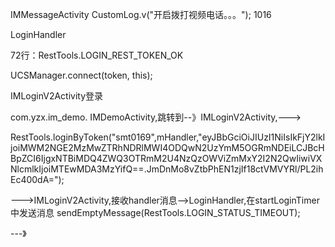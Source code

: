 
IMMessageActivity
CustomLog.v("开启拨打视频电话。。。");
1016

LoginHandler

72行：RestTools.LOGIN_REST_TOKEN_OK

UCSManager.connect(token, this);




IMLoginV2Activity登录

com.yzx.im_demo.
IMDemoActivity,跳转到--》IMLoginV2Activity,--->

RestTools.loginByToken("smt0169",mHandler,"eyJBbGciOiJIUzI1NiIsIkFjY2lkIjoiMWM2NGE2MzMwZTRhNDRlMWI4ODQwN2UzYmM5OGRmNDEiLCJBcHBpZCI6IjgxNTBiMDQ4ZWQ3OTRmM2U4NzQzOWViZmMxY2I2N2QwIiwiVXNlcmlkIjoiMTEwMDA3MzYifQ==.JmDnMo8vZtbPhEN1zjIf18ctVMVYRl/PL2ihEc400dA=");


--->IMLoginV2Activity,接收handler消息-->LoginHandler,在startLoginTimer中发送消息
sendEmptyMessage(RestTools.LOGIN_STATUS_TIMEOUT);

---》




